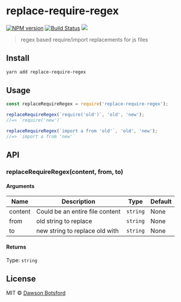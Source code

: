 # replace-require-regex
[![NPM version][npm-image]][npm-url] [![Build Status][travis-image]][travis-url] ![][node-version-image]

> regex based require/import replacements for js files

## Install

```sh
yarn add replace-require-regex
```

## Usage

```js
const replaceRequireRegex = require('replace-require-regex');

replaceRequireRegex(`require('old')`, 'old', 'new');
//=> `require('new')`

replaceRequireRegex(`import a from 'old'`, 'old', 'new');
//=> `import a from 'new'`
```

## API

### replaceRequireRegex(content, from, to)

#### Arguments

| Name    | Description                     |   Type   |  Default  |
| ------- | ------------------------------- | -------- |  -------  |
| content | Could be an entire file content | `string` |   None    |
| from | old string to replace | `string` |   None    |
| to | new string to replace old with | `string` |   None    |

#### Returns

Type: `string`

## License

MIT © [Dawson Botsford](http://dawsonbotsford.com)

[npm-image]: https://badge.fury.io/js/replace-require-regex.svg
[npm-url]: https://npmjs.org/package/replace-require-regex
[travis-image]: https://travis-ci.org/dawsbot/replace-require-regex.svg?branch=master
[travis-url]: https://travis-ci.org/dawsbot/replace-require-regex
[xo-image]: https://img.shields.io/badge/code_style-XO-5ed9c7.svg
[xo-url]: https://github.com/sindresorhus/xo
[node-version-image]: https://img.shields.io/badge/Node-%3E%3Dv4.0.0-ff69b4.svg
